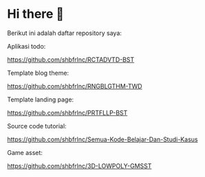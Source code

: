 # Hi there 👋

Berikut ini adalah daftar repository saya:

Aplikasi todo: 

https://github.com/shbfrlnc/RCTADVTD-BST

Template blog theme: 

https://github.com/shbfrlnc/RNGBLGTHM-TWD

Template landing page: 

https://github.com/shbfrlnc/PRTFLLP-BST

Source code tutorial:

https://github.com/shbfrlnc/Semua-Kode-Belajar-Dan-Studi-Kasus

Game asset:

https://github.com/shbfrlnc/3D-LOWPOLY-GMSST


